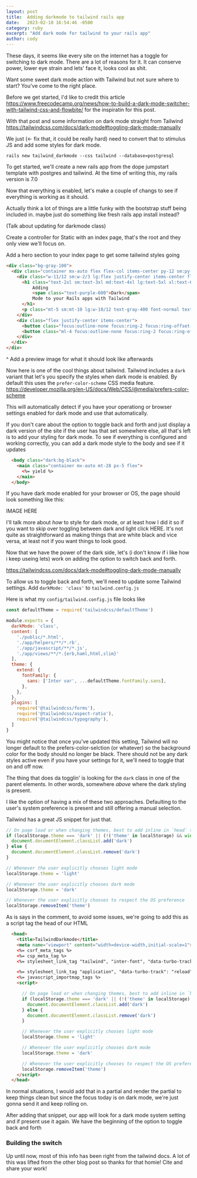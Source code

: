 ```yaml
---
layout: post
title:  Adding darkmode to tailwind rails app
date:   2023-02-10 16:54:46 -0500
category: ruby
excerpt: "Add dark mode for tailwind to your rails app"
author: cody
---
```


These days, it seems like every site on the internet has a toggle for switching
to dark mode.  There are a lot of reasons for it.  It can conserve power, lower
eye strain and lets' face it, looks cool as shit.

Want some sweet dark mode action with Tailwind but not sure where to start?
You've come to the right place.

Before we get started, I'd like to credit this article
https://www.freecodecamp.org/news/how-to-build-a-dark-mode-switcher-with-tailwind-css-and-flowbite/
for the inspiratin for this post.

With that post and some information on dark mode straight from Tailwind https://tailwindcss.com/docs/dark-mode#toggling-dark-mode-manually

We just (<- fix that, it could be really hard) need to convert that to stimulus
JS and add some styles for dark mode.

<!-- (Use regular jumpstart as a template) https://github.com/excid3/jumpstart -->

`rails new tailwind_darkmode --css tailwind --database=postgresql`


To get started, we'll create a new rails app from the dope jumpstart template
with postgres and tailwind.  At the time of writing this, my rails version is
7.0

Now that everything is enabled, let's make a couple of changs to see if
everything is working as it should.

Actually think a lot of things are a little funky with the bootstrap stuff being
included in.  maybe just do something like fresh rails app install instead?

(Talk about updating for darkmode class)

Create a controller for Static with an index page, that's the root and they only
view we'll focus on.

Add a hero section to your index page to get some tailwind styles going

```html
<div class="bg-gray-100">
  <div class="container mx-auto flex flex-col items-center py-12 sm:py-24">
    <div class="w-11/12 sm:w-2/3 lg:flex justify-center items-center flex-col  mb-5 sm:mb-10">
      <h1 class="text-2xl sm:text-3xl md:text-4xl lg:text-5xl xl:text-6xl text-center text-gray-800 font-black leading-7 md:leading-10">
          Adding
          <span class="text-purple-600">Dark</span>
          Mode to your Rails apps with Tailwind
      </h1>
      <p class="mt-5 sm:mt-10 lg:w-10/12 text-gray-400 font-normal text-center text-sm sm:text-lg">Dark Mode not only looks cool, but can help reduce eye strain.</p>
    </div>
    <div class="flex justify-center items-center">
      <button class="focus:outline-none focus:ring-2 focus:ring-offset-2 focus:ring-purple-700 bg-purple-700 transition duration-150 ease-in-out hover:bg-purple-600 lg:text-xl lg:font-bold  rounded text-white px-4 sm:px-10 border border-purple-700 py-2 sm:py-4 text-sm">Get Started</button>
      <button class="ml-4 focus:outline-none focus:ring-2 focus:ring-offset-2 focus:ring-purple-700 bg-transparent transition duration-150 ease-in-out hover:border-purple-600 lg:text-xl lg:font-bold  hover:text-purple-600 rounded border border-purple-700 text-purple-700 px-4 sm:px-10 py-2 sm:py-4 text-sm">Live Demo</button>
    </div>
  </div>
</div>

```

^ Add a preview image for what it should look like afterwards

Now here is one of the cool things about tailwind.  Tailwind includes a `dark`
variant that let's you specify the styles when dark mode is enabled.  By
default this uses the `prefer-color-scheme` CSS media feature. https://developer.mozilla.org/en-US/docs/Web/CSS/@media/prefers-color-scheme

This will automatically detect if you have your operationg or browser settings
enabled for dark mode and use that automatically.

If you don't care about the option to toggle back and forth and just display a
dark version of the site if the user has that set somewhere else, all that's
left is to add your styling for dark mode. To see if everything is configured
and working correctly, you can add a dark mode style to the body and see if it
updates

```html
  <body class="dark:bg-black">
    <main class="container mx-auto mt-28 px-5 flex">
      <%= yield %>
    </main>
  </body>
```

If you have dark mode enabled for your browser or OS, the page should look
something like this:

IMAGE HERE

I'll talk more about _how_ to style for dark mode, or at least how I did it so
if you want to skip over toggling between dark and light click HERE.  It's not
quite as straightforward as making things that are white black and vice versa,
at least not if you want things to look good.


Now that we have the power of the dark side, let's (i don't know if i like how i
keep useing lets) work on adding the option to switch back and forth.


https://tailwindcss.com/docs/dark-mode#toggling-dark-mode-manually

To allow us to toggle back and forth, we'll need to update some Tailwind
settings.  Add `darkMode: 'class'` to `tailwind.config.js`

Here is what my `config/tailwind.config.js` file looks like

```js
const defaultTheme = require('tailwindcss/defaultTheme')

module.exports = {
  darkMode: 'class',
  content: [
    './public/*.html',
    './app/helpers/**/*.rb',
    './app/javascript/**/*.js',
    './app/views/**/*.{erb,haml,html,slim}'
  ],
  theme: {
    extend: {
      fontFamily: {
        sans: ['Inter var', ...defaultTheme.fontFamily.sans],
      },
    },
  },
  plugins: [
    require('@tailwindcss/forms'),
    require('@tailwindcss/aspect-ratio'),
    require('@tailwindcss/typography'),
  ]
}
```

You might notice that once you've updated this setting, Tailwind will no longer
default to the prefers-color-selction (or whatever) so the background color for
the body should no longer be black.  There should not be any dark styles active
even if you have your settings for it,  we'll need to toggle that on and off
now.

The thing that does da togglin' is looking for the `dark` class in one of the
parent elements.  In other words, somewhere _above_ where the dark styling is
present.

I like the option of having a mix of these two approaches.  Defaulting to the
user's system preference is present and still offering a manual selection.

Tailwind has a great JS snippet for just that.

```js
// On page load or when changing themes, best to add inline in `head` to avoid FOUC
if (localStorage.theme === 'dark' || (!('theme' in localStorage) && window.matchMedia('(prefers-color-scheme: dark)').matches)) {
  document.documentElement.classList.add('dark')
} else {
  document.documentElement.classList.remove('dark')
}

// Whenever the user explicitly chooses light mode
localStorage.theme = 'light'

// Whenever the user explicitly chooses dark mode
localStorage.theme = 'dark'

// Whenever the user explicitly chooses to respect the OS preference
localStorage.removeItem('theme')

```

As is says in the comment, to avoid some issues, we're going to add this as a
script tag the head of our HTML


```html
  <head>
    <title>TailwindDarkmode</title>
    <meta name="viewport" content="width=device-width,initial-scale=1">
    <%= csrf_meta_tags %>
    <%= csp_meta_tag %>
    <%= stylesheet_link_tag "tailwind", "inter-font", "data-turbo-track": "reload" %>

    <%= stylesheet_link_tag "application", "data-turbo-track": "reload" %>
    <%= javascript_importmap_tags %>
    <script>

      // On page load or when changing themes, best to add inline in `head` to avoid FOUC
      if (localStorage.theme === 'dark' || (!('theme' in localStorage) && window.matchMedia('(prefers-color-scheme: dark)').matches)) {
        document.documentElement.classList.add('dark')
      } else {
        document.documentElement.classList.remove('dark')
      }

      // Whenever the user explicitly chooses light mode
      localStorage.theme = 'light'

      // Whenever the user explicitly chooses dark mode
      localStorage.theme = 'dark'

      // Whenever the user explicitly chooses to respect the OS preference
      localStorage.removeItem('theme')
    </script>
  </head>
```

In normal situations, I would add that in a partial and render the partial to
keep things clean but since the focus today is on dark mode, we're just gonna
send it and keep rolling on.

After adding that snippet, our app will look for a dark mode system setting and
if present use it again.  We have the beginning of the option to toggle back and
forth


### Building the switch

Up until now, most of this info has been right from the tailwind docs.  A lot of
this was lifted from the other blog post so thanks for that homie! Cite and
share your work!






